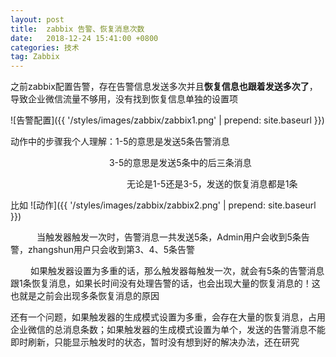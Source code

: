 ```yaml
---
layout: post
title:  zabbix 告警、恢复消息次数
date:   2018-12-24 15:41:00 +0800
categories: 技术
tag: Zabbix
---
```



之前zabbix配置告警，存在告警信息发送多次并且**恢复信息也跟着发送多次了**，导致企业微信流量不够用，没有找到恢复信息单独的设置项

![告警配置]({{ '/styles/images/zabbix/zabbix1.png' | prepend: site.baseurl  }})

动作中的步骤我个人理解：1-5的意思是发送5条告警消息

　　　　　　　　　　　  	3-5的意思是发送5条中的后三条消息

　　　　　　　　　　　　　  无论是1-5还是3-5，发送的恢复消息都是1条

比如 ![动作]({{ '/styles/images/zabbix/zabbix2.png' | prepend: site.baseurl  }})

　　　当触发器触发一次时，告警消息一共发送5条，Admin用户会收到5条告警，zhangshun用户只会收到第3、4、5条告警

 　　   如果触发器设置为多重的话，那么触发器每触发一次，就会有5条的告警消息跟1条恢复消息，如果长时间没有处理告警的话，也会出现大量的恢复消息的！这也就是之前会出现多条恢复消息的原因

还有一个问题，如果触发器的生成模式设置为多重，会存在大量的恢复消息，占用企业微信的总消息条数；如果触发器的生成模式设置为单个，发送的告警消息不能即时刷新，只能显示触发时的状态，暂时没有想到好的解决办法，还在研究

